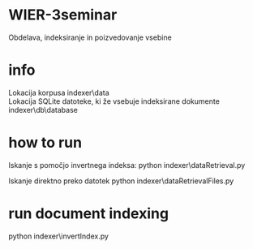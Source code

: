 # WIER-3seminar
Obdelava, indeksiranje in poizvedovanje vsebine

# info
Lokacija korpusa indexer\data\
Lokacija SQLite datoteke, ki že vsebuje indeksirane dokumente indexer\db\database

# how to run
Iskanje s pomočjo invertnega indeksa:
python indexer\dataRetrieval.py

Iskanje direktno preko datotek
python indexer\dataRetrievalFiles.py

# run document indexing
python indexer\invertIndex.py
